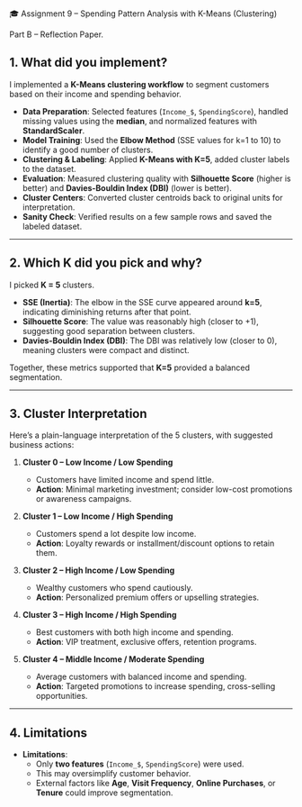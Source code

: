 🎓 Assignment 9 – Spending Pattern Analysis with K-Means (Clustering)

Part B – Reflection Paper.


## 1. What did you implement?

I implemented a **K-Means clustering workflow** to segment customers based on their income and spending behavior.

- **Data Preparation**: Selected features (`Income_$`, `SpendingScore`), handled missing values using the **median**, and normalized features with **StandardScaler**.
- **Model Training**: Used the **Elbow Method** (SSE values for k=1 to 10) to identify a good number of clusters.
- **Clustering & Labeling**: Applied **K-Means with K=5**, added cluster labels to the dataset.
- **Evaluation**: Measured clustering quality with **Silhouette Score** (higher is better) and **Davies-Bouldin Index (DBI)** (lower is better).
- **Cluster Centers**: Converted cluster centroids back to original units for interpretation.
- **Sanity Check**: Verified results on a few sample rows and saved the labeled dataset.

---

## 2. Which K did you pick and why?

I picked **K = 5** clusters.  

- **SSE (Inertia)**: The elbow in the SSE curve appeared around **k=5**, indicating diminishing returns after that point.  
- **Silhouette Score**: The value was reasonably high (closer to +1), suggesting good separation between clusters.  
- **Davies-Bouldin Index (DBI)**: The DBI was relatively low (closer to 0), meaning clusters were compact and distinct.  

Together, these metrics supported that **K=5** provided a balanced segmentation.

---

## 3. Cluster Interpretation

Here’s a plain-language interpretation of the 5 clusters, with suggested business actions:

1. **Cluster 0 – Low Income / Low Spending**  
   - Customers have limited income and spend little.  
   - **Action**: Minimal marketing investment; consider low-cost promotions or awareness campaigns.

2. **Cluster 1 – Low Income / High Spending**  
   - Customers spend a lot despite low income.  
   - **Action**: Loyalty rewards or installment/discount options to retain them.

3. **Cluster 2 – High Income / Low Spending**  
   - Wealthy customers who spend cautiously.  
   - **Action**: Personalized premium offers or upselling strategies.

4. **Cluster 3 – High Income / High Spending**  
   - Best customers with both high income and spending.  
   - **Action**: VIP treatment, exclusive offers, retention programs.

5. **Cluster 4 – Middle Income / Moderate Spending**  
   - Average customers with balanced income and spending.  
   - **Action**: Targeted promotions to increase spending, cross-selling opportunities.

---

## 4. Limitations

- **Limitations**:  
  - Only **two features** (`Income_$`, `SpendingScore`) were used.  
  - This may oversimplify customer behavior.  
  - External factors like **Age**, **Visit Frequency**, **Online Purchases**, or **Tenure** could improve segmentation.  




